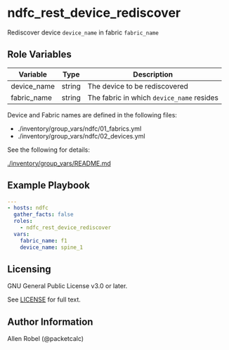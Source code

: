# ndfc_rest_device_rediscover

Rediscover device ``device_name`` in fabric ``fabric_name``

## Role Variables

Variable        | Type   | Description
----------------|--------|----------------------------------------
device_name     | string | The device to be rediscovered
fabric_name     | string | The fabric in which ``device_name`` resides

Device and Fabric names are defined in the following files:

- ./inventory/group_vars/ndfc/01_fabrics.yml
- ./inventory/group_vars/ndfc/02_devices.yml

See the following for details:

[./inventory/group_vars/README.md](https://github.com/allenrobel/ndfc-roles/tree/master/inventory/group_vars/README.md)


## Example Playbook

```yaml
---
- hosts: ndfc
  gather_facts: false
  roles:
    - ndfc_rest_device_rediscover
  vars:
    fabric_name: f1
    device_name: spine_1
```

## Licensing

GNU General Public License v3.0 or later.

See [LICENSE](https://www.gnu.org/licenses/gpl-3.0.txt) for full text.

## Author Information

Allen Robel (@packetcalc)
